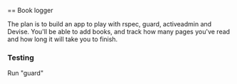 == Book logger

The plan is to build an app to play with rspec, guard, activeadmin and Devise. You'll be able to add books, and track how many pages you've read and how long it will take you to finish.

### Testing
  Run "guard"